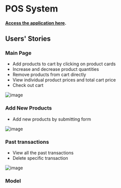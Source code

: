 # POS System

#### <a href="https://ros-pos-system.cyclic.app">Access the application here</a>. 

## Users' Stories

### Main Page

- Add products to cart by clicking on product cards
- Increase and decrease product quantities
- Remove products from cart directly
- View individual product prices and total cart price
- Check out cart

![image](https://github.com/roscxn/Pos-System/assets/114375385/63ebd7cc-694e-4c30-aac6-a0299c151ed5)

### Add New Products

- Add new products by submitting form

![image](https://github.com/roscxn/Pos-System/assets/114375385/4600deac-44d2-48e9-8789-8d7e3c97c568)


### Past transactions

- View all the past transactions
- Delete specific transaction

![image](https://github.com/roscxn/Pos-System/assets/114375385/1c88056f-d899-44fe-9482-97d994036458)


### Model
